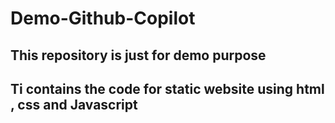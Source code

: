 # Demo-Github-Copilot
## This repository is just for demo purpose
## Ti contains the code for static website using html , css and Javascript
